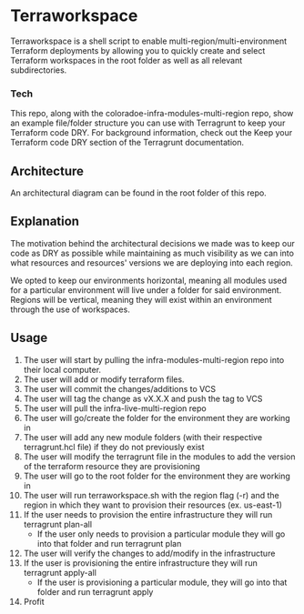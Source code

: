 # Terraworkspace

Terraworkspace is a shell script to enable multi-region/multi-environment Terraform deployments by allowing you to quickly create and select Terraform workspaces in the root folder as well as all relevant subdirectories.

### Tech

This repo, along with the coloradoe-infra-modules-multi-region repo, show an example file/folder structure you can use with Terragrunt to keep your Terraform code DRY. For background information, check out the Keep your Terraform code DRY section of the Terragrunt documentation.

## Architecture
An architectural diagram can be found in the root folder of this repo.

## Explanation
The motivation behind the architectural decisions we made was to keep our code as DRY as possible while maintaining as much visibility as we can into what resources and resources' versions we are deploying into each region.

We opted to keep our environments horizontal, meaning all modules used for a particular environment will live under a folder for said environment. 
Regions will be vertical, meaning they will exist within an environment through the use of workspaces.

## Usage

1. The user will start by pulling the infra-modules-multi-region repo into their local computer.
2. The user will add or modify terraform files.
3. The user will commit the changes/additions to VCS
4. The user will tag the change as vX.X.X and push the tag to VCS
5. The user will pull the infra-live-multi-region repo
6. The user will go/create the folder for the environment they are working in
7. The user will add any new module folders (with their respective terragrunt.hcl file) if they do not previously exist
8. The user will modify the terragrunt file in the modules to add the version of the terraform resource they are provisioning
9. The user will go to the root folder for the environment they are working in
10. The user will run terraworkspace.sh with the region flag (-r) and the region in which they want to provision their resources (ex. us-east-1)
11. If the user needs to provision the entire infrastructure they will run terragrunt plan-all
    * If the user only needs to provision a particular module they will go into that folder and run terragrunt plan
12. The user will verify the changes to add/modify in the infrastructure
13. If the user is provisioning the entire infrastructure they will run terragrunt apply-all
    * If the user is provisioning a particular module, they will go into that folder and run terragrunt apply
14. Profit

